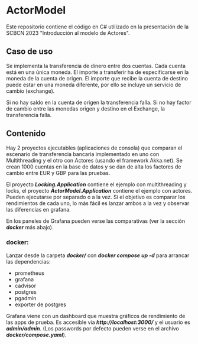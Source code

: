 # ActorModel

Este repositorio contiene el código en C# utilizado en la presentación de la SCBCN 2023 "Introducción al modelo de Actores".

## Caso de uso

Se implementa la transferencia de dinero entre dos cuentas. Cada cuenta está en una única moneda. El importe a transferir ha de especificarse en la moneda de la cuenta de origen. El importe que recibe la cuenta de destino puede estar en una moneda diferente, por ello se incluye un servicio de cambio (exchange).

Si no hay saldo en la cuenta de origen la transferencia falla. Si no hay factor de cambio entre las monedas origen y destino en el Exchange, la transferencia falla.

## Contenido

Hay 2 proyectos ejecutables (aplicaciones de consola) que comparan el escenario de transferencia bancaria implementado en uno con Multithreading y el otro con Actores (usando el framework Akka.net).
Se crean 1000 cuentas en la base de datos y se dan de alta los factores de cambio entre EUR y GBP para las pruebas.

El proyecto ***Locking.Application*** contiene el ejemplo con multithreading y locks, el proyecto ***ActorModel.Application*** contiene el ejemplo con actores.
Pueden ejecutarse por separado o a la vez. Si el objetivo es comparar los rendimientos de cada uno, lo más fácil es lanzar ambos a la vez y observar las diferencias en grafana.

En los paneles de Grafana pueden verse las comparativas (ver la sección ***docker*** más abajo).

### docker:
Lanzar desde la carpeta ***docker/*** con ***docker compose up -d*** para arrancar las dependencias:
* prometheus
* grafana
* cadvisor
* postgres
* pgadmin
* exporter de postgres

Grafana viene con un dashboard que muestra gráficos de rendimiento de las apps de prueba.
Es accesible vía ***http://localhost:3000/*** y el usuario es ***admin/admin***.
(Los passwords por defecto pueden verse en el archivo ***docker/compose.yaml***).

